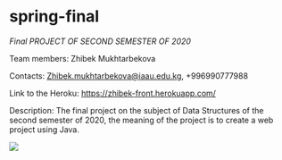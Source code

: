 # spring-final

*Final PROJECT OF SECOND SEMESTER OF 2020*

Team members: Zhibek Mukhtarbekova

Contacts: Zhibek.mukhtarbekova@iaau.edu.kg, +996990777988 

Link to the Heroku: https://zhibek-front.herokuapp.com/

Description: The final project on the subject of Data Structures of the second semester of 2020, the meaning of the project is to create a web project using Java.

<img src="https://github.com/zhibekm/spring-final/blob/main/Screenshot%202020-12-27%20203344.png"/>
